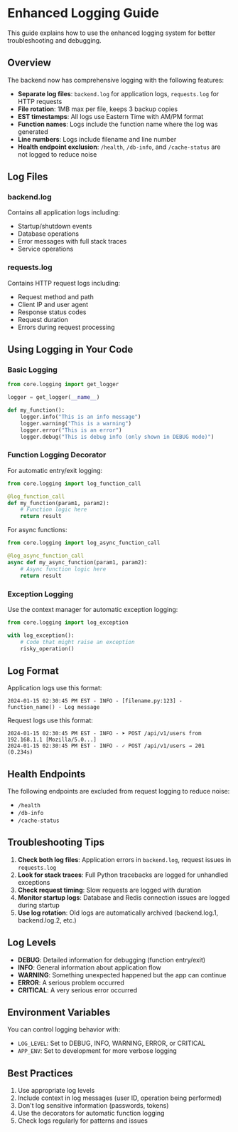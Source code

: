 # Enhanced Logging Guide

This guide explains how to use the enhanced logging system for better troubleshooting and debugging.

## Overview

The backend now has comprehensive logging with the following features:

- **Separate log files**: `backend.log` for application logs, `requests.log` for HTTP requests
- **File rotation**: 1MB max per file, keeps 3 backup copies
- **EST timestamps**: All logs use Eastern Time with AM/PM format
- **Function names**: Logs include the function name where the log was generated
- **Line numbers**: Logs include filename and line number
- **Health endpoint exclusion**: `/health`, `/db-info`, and `/cache-status` are not logged to reduce noise

## Log Files

### backend.log
Contains all application logs including:
- Startup/shutdown events
- Database operations
- Error messages with full stack traces
- Service operations

### requests.log
Contains HTTP request logs including:
- Request method and path
- Client IP and user agent
- Response status codes
- Request duration
- Errors during request processing

## Using Logging in Your Code

### Basic Logging

```python
from core.logging import get_logger

logger = get_logger(__name__)

def my_function():
    logger.info("This is an info message")
    logger.warning("This is a warning")
    logger.error("This is an error")
    logger.debug("This is debug info (only shown in DEBUG mode)")
```

### Function Logging Decorator

For automatic entry/exit logging:

```python
from core.logging import log_function_call

@log_function_call
def my_function(param1, param2):
    # Function logic here
    return result
```

For async functions:

```python
from core.logging import log_async_function_call

@log_async_function_call
async def my_async_function(param1, param2):
    # Async function logic here
    return result
```

### Exception Logging

Use the context manager for automatic exception logging:

```python
from core.logging import log_exception

with log_exception():
    # Code that might raise an exception
    risky_operation()
```

## Log Format

Application logs use this format:
```
2024-01-15 02:30:45 PM EST - INFO - [filename.py:123] - function_name() - Log message
```

Request logs use this format:
```
2024-01-15 02:30:45 PM EST - INFO - ➤ POST /api/v1/users from 192.168.1.1 [Mozilla/5.0...]
2024-01-15 02:30:45 PM EST - INFO - ✓ POST /api/v1/users → 201 (0.234s)
```

## Health Endpoints

The following endpoints are excluded from request logging to reduce noise:
- `/health`
- `/db-info`
- `/cache-status`

## Troubleshooting Tips

1. **Check both log files**: Application errors in `backend.log`, request issues in `requests.log`
2. **Look for stack traces**: Full Python tracebacks are logged for unhandled exceptions
3. **Check request timing**: Slow requests are logged with duration
4. **Monitor startup logs**: Database and Redis connection issues are logged during startup
5. **Use log rotation**: Old logs are automatically archived (backend.log.1, backend.log.2, etc.)

## Log Levels

- **DEBUG**: Detailed information for debugging (function entry/exit)
- **INFO**: General information about application flow
- **WARNING**: Something unexpected happened but the app can continue
- **ERROR**: A serious problem occurred
- **CRITICAL**: A very serious error occurred

## Environment Variables

You can control logging behavior with:
- `LOG_LEVEL`: Set to DEBUG, INFO, WARNING, ERROR, or CRITICAL
- `APP_ENV`: Set to development for more verbose logging

## Best Practices

1. Use appropriate log levels
2. Include context in log messages (user ID, operation being performed)
3. Don't log sensitive information (passwords, tokens)
4. Use the decorators for automatic function logging
5. Check logs regularly for patterns and issues 